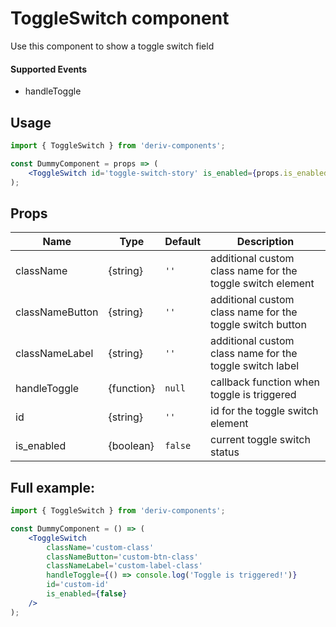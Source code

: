 # ToggleSwitch component

Use this component to show a toggle switch field

#### Supported Events

-   handleToggle

## Usage

```jsx
import { ToggleSwitch } from 'deriv-components';

const DummyComponent = props => (
    <ToggleSwitch id='toggle-switch-story' is_enabled={props.is_enabled} handleToggle={props.handleToggle} />
);
```

## Props

| Name            | Type       | Default | Description                                                |
| --------------- | ---------- | ------- | ---------------------------------------------------------- |
| className       | {string}   | `''`    | additional custom class name for the toggle switch element |
| classNameButton | {string}   | `''`    | additional custom class name for the toggle switch button  |
| classNameLabel  | {string}   | `''`    | additional custom class name for the toggle switch label   |
| handleToggle    | {function} | `null`  | callback function when toggle is triggered                 |
| id              | {string}   | `''`    | id for the toggle switch element                           |
| is_enabled      | {boolean}  | `false` | current toggle switch status                               |

## Full example:

```jsx
import { ToggleSwitch } from 'deriv-components';

const DummyComponent = () => (
    <ToggleSwitch
        className='custom-class'
        classNameButton='custom-btn-class'
        classNameLabel='custom-label-class'
        handleToggle={() => console.log('Toggle is triggered!')}
        id='custom-id'
        is_enabled={false}
    />
);
```
